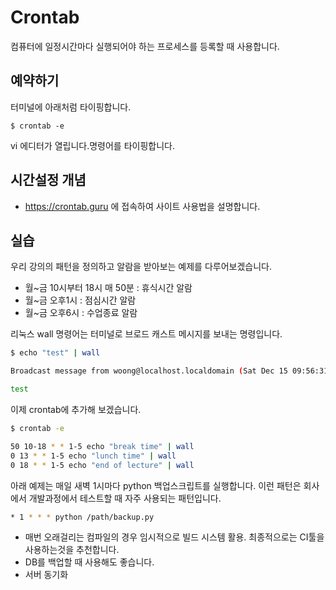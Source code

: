 # Crontab
컴퓨터에 일정시간마다 실행되어야 하는 프로세스를 등록할 때 사용합니다.

## 예약하기
터미널에 아래처럼 타이핑합니다.

```
$ crontab -e
```
vi 에디터가 열립니다.명령어를 타이핑합니다.

## 시간설정 개념
- https://crontab.guru 에 접속하여 사이트 사용법을 설명합니다.

## 실습
우리 강의의 패턴을 정의하고 알람을 받아보는 예제를 다루어보겠습니다.
- 월~금 10시부터 18시 매 50분 : 휴식시간 알람
- 월~금 오후1시 : 점심시간 알람
- 월~금 오후6시 : 수업종료 알람

리눅스 wall 명령어는 터미널로 브로드 캐스트 메시지를 보내는 명령입니다.

```bash
$ echo "test" | wall

Broadcast message from woong@localhost.localdomain (Sat Dec 15 09:56:31 2018):

test
```

이제 crontab에 추가해 보겠습니다.

```bash
$ crontab -e 
```

```bash
50 10-18 * * 1-5 echo "break time" | wall
0 13 * * 1-5 echo "lunch time" | wall
0 18 * * 1-5 echo "end of lecture" | wall
```

아래 예제는 매일 새벽 1시마다 python 백업스크립트를 실행합니다.
이런 패턴은 회사에서 개발과정에서 테스트할 때 자주 사용되는 패턴입니다.
```bash
* 1 * * * python /path/backup.py
```
- 매번 오래걸리는 컴파일의 경우 임시적으로 빌드 시스템 활용. 최종적으로는 CI툴을 사용하는것을 추천합니다.
- DB를 백업할 때 사용해도 좋습니다.
- 서버 동기화
